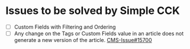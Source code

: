 # Issues to be solved by Simple CCK

* [ ] Custom Fields with Filtering and Ordering
* [ ] Any change on the Tags or Custom Fields value in an article does not generate a new version of the article. [CMS-Issue#15700](https://github.com/joomla/joomla-cms/issues/15700)
